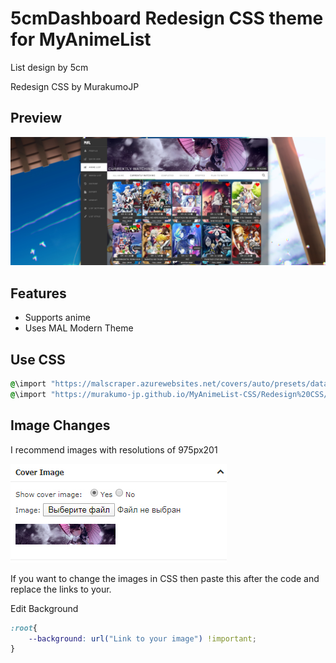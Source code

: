 # 5cmDashboard Redesign CSS theme for MyAnimeList

List design by 5cm

Redesign CSS by MurakumoJP

## Preview

![Screenshot](5cmDashboard/5cmDashboard_Redesign_Snapshot.jpg?raw=true)

## Features

* Supports anime
* Uses MAL Modern Theme

## Use CSS

```css
@\import "https://malscraper.azurewebsites.net/covers/auto/presets/dataimagelinkafter";
@\import "https://murakumo-jp.github.io/MyAnimeList-CSS/Redesign%20CSS/5cmDashboard/5cmDashboard_Redesign.css";
```

## Image Сhanges

I recommend images with resolutions of 975px201

![Screenshot](5cmDashboard/CoverImageEdit.jpg?raw=true)

If you want to change the images in CSS then paste this after the code and replace the links to your.

Edit Background

```css
:root{
	--background: url("Link to your image") !important;
}
```
